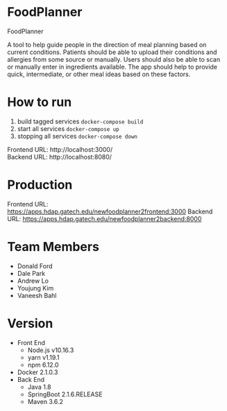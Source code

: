 # FoodPlanner
FoodPlanner


A tool to help guide people in the direction of meal planning based on current conditions. Patients should be able to upload their conditions and allergies from some source or manually. Users should also be able to scan or manually enter in ingredients available. The app should help to provide quick, intermediate, or other meal ideas based on these factors.

# How to run

1. build tagged services `docker-compose build`
2. start all services `docker-compose up`
3. stopping all services `docker-compose down`

Frontend URL: http://localhost:3000/  
Backend URL: http://localhost:8080/  

# Production
Frontend URL: https://apps.hdap.gatech.edu/newfoodplanner2frontend:3000
Backend URL: https://apps.hdap.gatech.edu/newfoodplanner2backend:8000

# Team Members
- Donald Ford  
- Dale Park  
- Andrew Lo  
- Youjung Kim  
- Vaneesh Bahl  

# Version
- Front End
  + Node.js v10.16.3
  + yarn v1.19.1
  + npm 6.12.0
- Docker 2.1.0.3
- Back End
  + Java 1.8
  + SpringBoot 2.1.6.RELEASE
  + Maven 3.6.2
